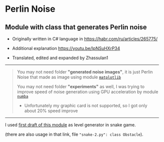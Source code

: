 # Perlin Noise

## Module with class that generates Perlin noise

- Originally written in C# language in <https://habr.com/ru/articles/265775/>

- Additional explanation <https://youtu.be/IpNSuHXrP34>

- Translated, edited and expanded by Zhassulan1

---
>You may not need folder __"generated noise images"__, it is just Perlin Noise that made as image using module [`matplotlib`](https://matplotlib.org/)
>
>You may not need folder __"experiments"__ as well, I was trying to improve speed of noise generation using GPU acceleration by module [`numba`](https://numba.pydata.org/)
>
>- Unfortunately my graphic card is not supported, so I got only about 20% speed improve
>
---

I used [first draft of this module](https://github.com/Zhassulan1/pp2-22BD030547/tree/main/practice/snake%20-%202) as level generator in snake game.

(there are also usage in that link, file `"snake-2.py": class Obstacle`).
